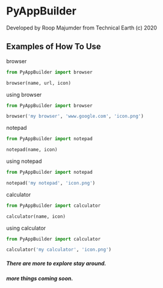 # PyAppBuilder

Developed by Roop Majumder from Technical Earth (c) 2020

## Examples of How To Use

browser

```python
from PyAppBuilder import browser

browser(name, url, icon)
```

using browser

```python
from PyAppBuilder import browser

browser('my browser', 'www.google.com', 'icon.png')
```

notepad

```python
from PyAppBuilder import notepad

notepad(name, icon)
```

using notepad

```python
from PyAppBuilder import notepad

notepad('my notepad', 'icon.png')
```

calculator

```python
from PyAppBuilder import calculator

calculator(name, icon)
```

using calculator

```python
from PyAppBuilder import calculator

calculator('my calculator', 'icon.png')
```
	
##### There are more to explore stay around.

##### more things coming soon.
